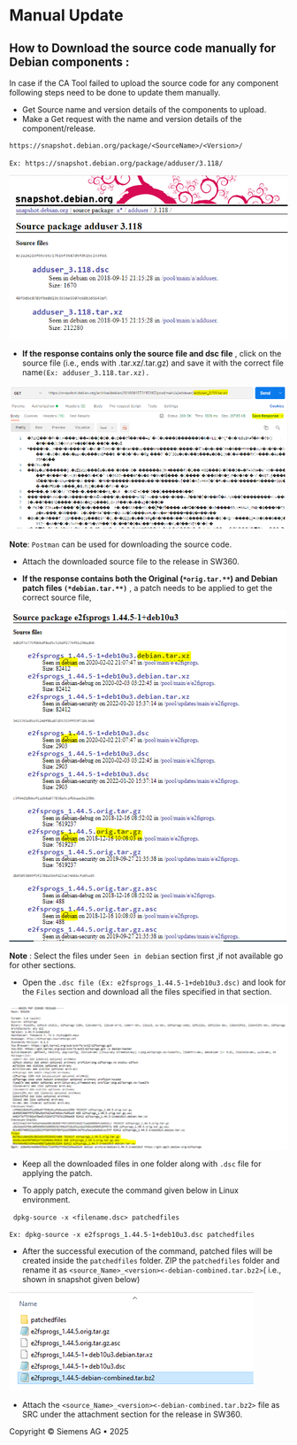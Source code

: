 # Manual Update
   
## How to Download the source code manually for Debian components :
  In case if the CA Tool failed to upload the source code for any component following steps need to be done to update them manually.
       
-    Get Source name and version details of the components to upload.
-    Make a Get request with the name and version details of the component/release.
     
```
https://snapshot.debian.org/package/<SourceName>/<Version>/

Ex: https://snapshot.debian.org/package/adduser/3.118/
```

![image.png](../usagedocimg/DebianImg/SnapShot.PNG)

-    **If the response contains only the source file and dsc file** , click on the source file (i.e., ends with .tar.xz/.tar.gz) and save it with the correct file name`(Ex: adduser_3.118.tar.xz).`

![image.png](../usagedocimg/DebianImg/SnapShotResult.PNG)

  **Note**: `Postman` can be used for downloading the source code.

-  Attach the downloaded source file to the release in SW360.

-   **If the response contains both the Original (`*orig.tar.**`) and Debian patch files `(*debian.tar.**)`** , a patch needs to be applied to get the correct source file,

![image.png](../usagedocimg/DebianImg/SnapShotSource.PNG)

  **Note** : Select the files under `Seen in debian` section first ,if not available go for other sections.

-  Open the `.dsc file (Ex: e2fsprogs_1.44.5-1+deb10u3.dsc)` and look for the `Files` section and download all the files specified in that section.

![image.png](../usagedocimg/DebianImg/ListofFiles.PNG)
 
-  Keep all the downloaded files in one folder along with `.dsc` file for applying the patch.

- To apply patch, execute the command given below in Linux environment. 

` dpkg-source -x <filename.dsc> patchedfiles`

`Ex: dpkg-source -x e2fsprogs_1.44.5-1+deb10u3.dsc patchedfiles`


-  After the successful execution of the command, patched files will be created inside the `patchedfiles` folder. ZIP the `patchedfiles` folder and rename it as `<source_Name>_<version><-debian-combined.tar.bz2>`(
i.e., shown in snapshot given below)


![image.png](../usagedocimg/DebianImg/FolderCheck.PNG)
-  Attach  the `<source_Name>_<version><-debian-combined.tar.bz2>` file as SRC under the attachment section for the release in SW360.

Copyright © Siemens AG ▪ 2025